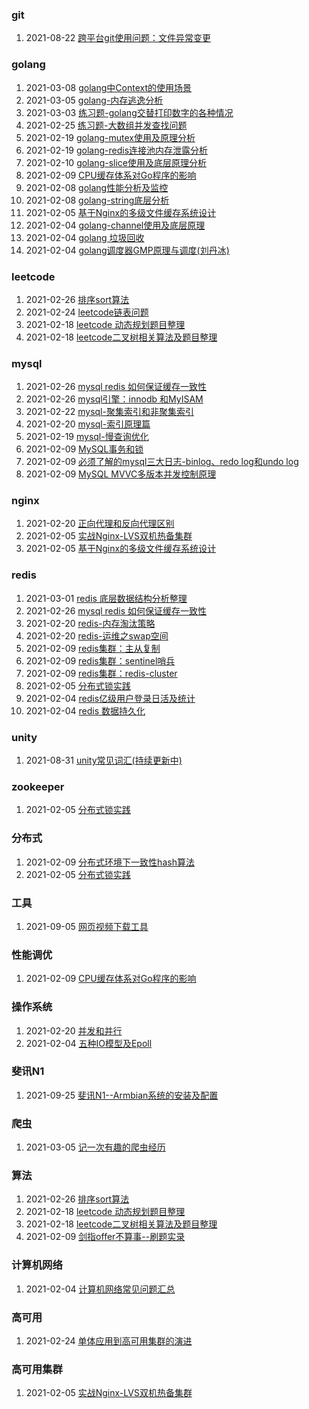 ### git

1. 2021-08-22 [跨平台git使用问题：文件异常变更](http://beangogo.cn/2021/08/22/跨平台git使用/)

### golang

1. 2021-03-08 [golang中Context的使用场景](http://beangogo.cn/2021/03/08/golang-context应用/)
2. 2021-03-05 [golang-内存逃逸分析](http://beangogo.cn/2021/03/05/golang-内存逃逸/)
3. 2021-03-03 [练习题-golang交替打印数字的各种情况](http://beangogo.cn/2021/03/03/golang-交替打印/)
4. 2021-02-25 [练习题-大数组并发查找问题](http://beangogo.cn/2021/02/25/goroution-question/)
5. 2021-02-19 [golang-mutex使用及原理分析](http://beangogo.cn/2021/02/19/golang-mutex/)
6. 2021-02-19 [golang-redis连接池内存泄露分析](http://beangogo.cn/2021/02/19/golang-redis-goroution泄露/)
7. 2021-02-10 [golang-slice使用及底层原理分析](http://beangogo.cn/2021/02/10/golang-slice/)
8. 2021-02-09 [CPU缓存体系对Go程序的影响](http://beangogo.cn/2021/02/09/golang-cpu/)
9. 2021-02-08 [golang性能分析及监控](http://beangogo.cn/2021/02/08/golang性能分析及监控/)
10. 2021-02-08 [golang-string底层分析](http://beangogo.cn/2021/02/08/golang-string/)
11. 2021-02-05 [基于Nginx的多级文件缓存系统设计](http://beangogo.cn/2021/02/05/nginx-cdn/)
12. 2021-02-04 [golang-channel使用及底层原理](http://beangogo.cn/2021/02/04/golang_channel/)
13. 2021-02-04 [golang 垃圾回收](http://beangogo.cn/2021/02/04/goalng垃圾回收/)
14. 2021-02-04 [golang调度器GMP原理与调度(刘丹冰)](http://beangogo.cn/2021/02/04/goalng-GMP模型/)

### leetcode

1. 2021-02-26 [排序sort算法](http://beangogo.cn/2021/02/26/排序sort算法/)
2. 2021-02-24 [leetcode链表问题](http://beangogo.cn/2021/02/24/leetcode链表问题/)
3. 2021-02-18 [leetcode 动态规划题目整理](http://beangogo.cn/2021/02/18/动态规划题目整理/)
4. 2021-02-18 [leetcode二叉树相关算法及题目整理](http://beangogo.cn/2021/02/18/二叉树相关算法及题目整理/)

### mysql

1. 2021-02-26 [mysql redis 如何保证缓存一致性](http://beangogo.cn/2021/02/26/mysql-redis数据一致性/)
2. 2021-02-26 [mysql引擎：innodb 和MyISAM](http://beangogo.cn/2021/02/26/mysql-innodb-myisam/)
3. 2021-02-22 [mysql-聚集索引和非聚集索引](http://beangogo.cn/2021/02/22/mysql-聚集索引和非聚集索引/)
4. 2021-02-20 [mysql-索引原理篇](http://beangogo.cn/2021/02/20/mysql-索引-原理篇/)
5. 2021-02-19 [mysql-慢查询优化](http://beangogo.cn/2021/02/19/mysql-索引/)
6. 2021-02-09 [MySQL事务和锁](http://beangogo.cn/2021/02/09/mysql事务和锁/)
7. 2021-02-09 [必须了解的mysql三大日志-binlog、redo log和undo log](http://beangogo.cn/2021/02/09/mysql-三大日志/)
8. 2021-02-09 [MySQL MVVC多版本并发控制原理](http://beangogo.cn/2021/02/09/mysql-mvvc/)

### nginx

1. 2021-02-20 [正向代理和反向代理区别](http://beangogo.cn/2021/02/20/正向代理和反向代理/)
2. 2021-02-05 [实战Nginx-LVS双机热备集群](http://beangogo.cn/2021/02/05/nginx-lvs双机热备/)
3. 2021-02-05 [基于Nginx的多级文件缓存系统设计](http://beangogo.cn/2021/02/05/nginx-cdn/)

### redis

1. 2021-03-01 [redis 底层数据结构分析整理](http://beangogo.cn/2021/03/01/redis-底层数据结构/)
2. 2021-02-26 [mysql redis 如何保证缓存一致性](http://beangogo.cn/2021/02/26/mysql-redis数据一致性/)
3. 2021-02-20 [redis-内存淘汰策略](http://beangogo.cn/2021/02/20/redis-缓存淘汰策略/)
4. 2021-02-20 [redis-运维之swap空间](http://beangogo.cn/2021/02/20/redis-swap内存交换/)
5. 2021-02-09 [redis集群：主从复制](http://beangogo.cn/2021/02/09/redis集群-主从复制/)
6. 2021-02-09 [redis集群：sentinel哨兵](http://beangogo.cn/2021/02/09/redis集群-sentinel哨兵/)
7. 2021-02-09 [redis集群：redis-cluster](http://beangogo.cn/2021/02/09/redis集群-redis-cluster/)
8. 2021-02-05 [分布式锁实践](http://beangogo.cn/2021/02/05/分布式锁实践/)
9. 2021-02-04 [redis亿级用户登录日活及统计](http://beangogo.cn/2021/02/04/redis登录统计/)
10. 2021-02-04 [redis 数据持久化](http://beangogo.cn/2021/02/04/redis数据持久化/)

### unity

1. 2021-08-31 [unity常见词汇(持续更新中)](http://beangogo.cn/2021/08/31/unity-常见词汇/)

### zookeeper

1. 2021-02-05 [分布式锁实践](http://beangogo.cn/2021/02/05/分布式锁实践/)

### 分布式

1. 2021-02-09 [分布式环境下一致性hash算法](http://beangogo.cn/2021/02/09/一致性hash/)
2. 2021-02-05 [分布式锁实践](http://beangogo.cn/2021/02/05/分布式锁实践/)

### 工具

1. 2021-09-05 [网页视频下载工具](http://beangogo.cn/2021/09/05/工具-网页视频下载/)

### 性能调优

1. 2021-02-09 [CPU缓存体系对Go程序的影响](http://beangogo.cn/2021/02/09/golang-cpu/)

### 操作系统

1. 2021-02-20 [并发和并行](http://beangogo.cn/2021/02/20/并发和并行/)
2. 2021-02-04 [五种IO模型及Epoll](http://beangogo.cn/2021/02/04/五种io模型/)

### 斐讯N1

1. 2021-09-25 [斐讯N1--Armbian系统的安装及配置](http://beangogo.cn/2021/09/25/N1-Armbian系统安装配置/)

### 爬虫

1. 2021-03-05 [记一次有趣的爬虫经历](http://beangogo.cn/2021/03/05/一次有趣的爬虫经历/)

### 算法

1. 2021-02-26 [排序sort算法](http://beangogo.cn/2021/02/26/排序sort算法/)
2. 2021-02-18 [leetcode 动态规划题目整理](http://beangogo.cn/2021/02/18/动态规划题目整理/)
3. 2021-02-18 [leetcode二叉树相关算法及题目整理](http://beangogo.cn/2021/02/18/二叉树相关算法及题目整理/)
4. 2021-02-09 [剑指offer不算事--刷题实录](http://beangogo.cn/2021/02/09/剑指offer不算事/)

### 计算机网络

1. 2021-02-04 [计算机网络常见问题汇总](http://beangogo.cn/2021/02/04/计算机网络汇总/)

### 高可用

1. 2021-02-24 [单体应用到高可用集群的演进](http://beangogo.cn/2021/02/24/单体应用到高可用集群的演进/)

### 高可用集群

1. 2021-02-05 [实战Nginx-LVS双机热备集群](http://beangogo.cn/2021/02/05/nginx-lvs双机热备/)